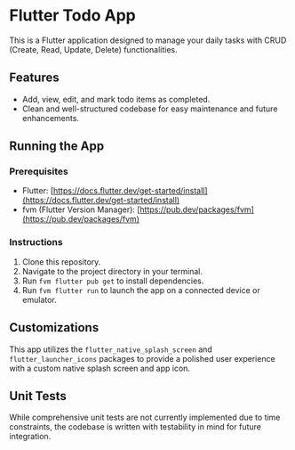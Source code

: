 # Flutter Todo App

This is a Flutter application designed to manage your daily tasks with CRUD (Create, Read, Update, Delete) functionalities.

## Features

- Add, view, edit, and mark todo items as completed.
- Clean and well-structured codebase for easy maintenance and future enhancements.

## Running the App

### Prerequisites

- Flutter: [https://docs.flutter.dev/get-started/install](https://docs.flutter.dev/get-started/install)
- fvm (Flutter Version Manager): [https://pub.dev/packages/fvm](https://pub.dev/packages/fvm)

### Instructions

1. Clone this repository.
2. Navigate to the project directory in your terminal.
3. Run `fvm flutter pub get` to install dependencies.
4. Run `fvm flutter run` to launch the app on a connected device or emulator.

## Customizations

This app utilizes the `flutter_native_splash_screen` and `flutter_launcher_icons` packages to provide a polished user experience with a custom native splash screen and app icon.

## Unit Tests

While comprehensive unit tests are not currently implemented due to time constraints, the codebase is written with testability in mind for future integration.
